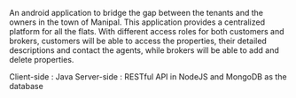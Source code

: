 An android application to bridge the gap between the tenants and the owners in the town of Manipal. This application provides a centralized platform for all the flats. With different access roles for both customers and brokers, customers will be able to access the properties, their detailed descriptions and contact the agents, while brokers will be able to add and delete properties.

Client-side : Java 
Server-side : RESTful API in NodeJS and MongoDB as the database

